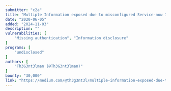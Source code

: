 ```yaml
---
submitter: "c2a"
title: "Multiple Information exposed due to misconfigured Service-now ITSM instances"
date: "2020-06-05"
added: "2024-11-03"
description: ""
vulnerabilities: [
    "Missing authentication", "Information disclosure"
]
programs: [
    "undisclosed"
]
authors: [
    "Th3G3nt3lman (@Th3G3nt3lman)"
]
bounty: "30,000"
link: "https://medium.com/@th3g3nt3l/multiple-information-exposed-due-to-misconfigured-service-now-itsm-instances-de7a303ebd56"
---
```




